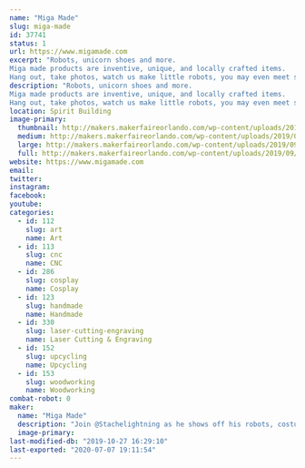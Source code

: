 ```yaml
---
name: "Miga Made"
slug: miga-made
id: 37741
status: 1
url: https://www.migamade.com
excerpt: "Robots, unicorn shoes and more. 
Miga made products are inventive, unique, and locally crafted items.
Hang out, take photos, watch us make little robots, you may even meet some larger than life robot characters."
description: "Robots, unicorn shoes and more. 
Miga made products are inventive, unique, and locally crafted items.
Hang out, take photos, watch us make little robots, you may even meet some larger than life robot characters."
location: Spirit Building
image-primary:
  thumbnail: http://makers.makerfaireorlando.com/wp-content/uploads/2019/09/IMG_4693-150x150.jpg
  medium: http://makers.makerfaireorlando.com/wp-content/uploads/2019/09/IMG_4693-225x300.jpg
  large: http://makers.makerfaireorlando.com/wp-content/uploads/2019/09/IMG_4693.jpg
  full: http://makers.makerfaireorlando.com/wp-content/uploads/2019/09/IMG_4693.jpg
website: https://www.migamade.com
email: 
twitter: 
instagram: 
facebook: 
youtube: 
categories:
  - id: 112
    slug: art
    name: Art
  - id: 113
    slug: cnc
    name: CNC
  - id: 286
    slug: cosplay
    name: Cosplay
  - id: 123
    slug: handmade
    name: Handmade
  - id: 330
    slug: laser-cutting-engraving
    name: Laser Cutting & Engraving
  - id: 152
    slug: upcycling
    name: Upcycling
  - id: 153
    slug: woodworking
    name: Woodworking
combat-robot: 0
maker:
  name: "Miga Made"
  description: "Join @Stachelightning as he shows off his robots, costumes, set pieces, fun products and then some."
  image-primary: 
last-modified-db: "2019-10-27 16:29:10"
last-exported: "2020-07-07 19:11:54"
---
```

